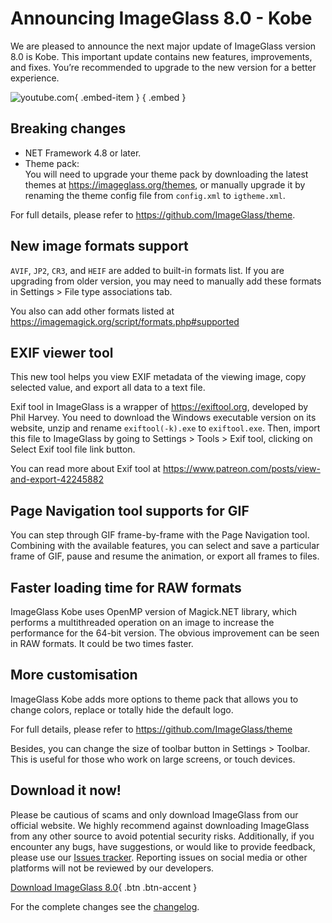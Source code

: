 # Announcing ImageGlass 8.0 - Kobe
We are pleased to announce the next major update of ImageGlass version 8.0 is Kobe. This important update contains new features, improvements, and fixes. You’re recommended to upgrade to the new version for a better experience.

![youtube.com](https://youtu.be/GujLgI4bpuU){ .embed-item } { .embed }

## Breaking changes
- NET Framework 4.8 or later.
- Theme pack: \
  You will need to upgrade your theme pack by downloading the latest themes at https://imageglass.org/themes, or manually upgrade it by renaming the theme config file from `config.xml` to `igtheme.xml`.

For full details, please refer to https://github.com/ImageGlass/theme.
 

## New image formats support
`AVIF`, `JP2`, `CR3`, and `HEIF` are added to built-in formats list. If you are upgrading from older version, you may need to manually add these formats in Settings > File type associations tab.

You also can add other formats listed at https://imagemagick.org/script/formats.php#supported


## EXIF viewer tool
This new tool helps you view EXIF metadata of the viewing image, copy selected value, and export all data to a text file.

Exif tool in ImageGlass is a wrapper of https://exiftool.org, developed by Phil Harvey. You need to download the Windows executable version on its website, unzip and rename `exiftool(-k).exe` to `exiftool.exe`. Then, import this file to ImageGlass by going to Settings > Tools > Exif tool, clicking on Select Exif tool file link button.

You can read more about Exif tool at https://www.patreon.com/posts/view-and-export-42245882


## Page Navigation tool supports for GIF
You can step through GIF frame-by-frame with the Page Navigation tool. Combining with the available features, you can select and save a particular frame of GIF, pause and resume the animation, or export all frames to files.


## Faster loading time for RAW formats
ImageGlass Kobe uses OpenMP version of Magick.NET library, which performs a multithreaded operation on an image to increase the performance for the 64-bit version. The obvious improvement can be seen in RAW formats. It could be two times faster.


## More customisation
ImageGlass Kobe adds more options to theme pack that allows you to change colors, replace or totally hide the default logo.

For full details, please refer to https://github.com/ImageGlass/theme

Besides, you can change the size of toolbar button in Settings > Toolbar. This is useful for those who work on large screens, or touch devices.


## Download it now!
Please be cautious of scams and only download ImageGlass from our official website. We highly recommend against downloading ImageGlass from any other source to avoid potential security risks. Additionally, if you encounter any bugs, have suggestions, or would like to provide feedback, please use our [Issues tracker](https://github.com/d2phap/ImageGlass/issues). Reporting issues on social media or other platforms will not be reviewed by our developers.


[Download ImageGlass 8.0](https://imageglass.org/release/imageglass-8-0-12-8-kobe-30){ .btn .btn-accent }


For the complete changes see the [changelog](https://github.com/d2phap/ImageGlass/releases/tag/8.0.12.8).
